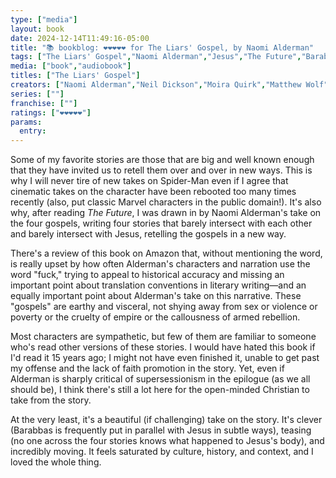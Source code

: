 ```yaml
---
type: ["media"]
layout: book
date: 2024-12-14T11:49:16-05:00
title: "📚 bookblog: ❤️❤️❤️❤️❤️ for The Liars' Gospel, by Naomi Alderman"
tags: ["The Liars' Gospel","Naomi Alderman","Jesus","The Future","Barabbas","Mary","Judas","Caiaphas"]
media: ["book","audiobook"]
titles: ["The Liars' Gospel"]
creators: ["Naomi Alderman","Neil Dickson","Moira Quirk","Matthew Wolf"]
series: [""]
franchise: [""]
ratings: ["❤️❤️❤️❤️❤️"]
params:
  entry:
---
```


Some of my favorite stories are those that are big and well known enough that they have invited us to retell them over and over in new ways. This is why I will never tire of new takes on Spider-Man even if I agree that cinematic takes on the character have been rebooted too many times recently (also, put classic Marvel characters in the public domain!). It's also why, after reading *The Future*, I was drawn in by Naomi Alderman's take on the four gospels, writing four stories that barely intersect with each other and barely intersect with Jesus, retelling the gospels in a new way.

There's a review of this book on Amazon that, without mentioning the word, is really upset by how often Alderman's characters and narration use the word "fuck," trying to appeal to historical accuracy and missing an important point about translation conventions in literary writing—and an equally important point about Alderman's take on this narrative. These "gospels" are earthy and visceral, not shying away from sex or violence or poverty or the cruelty of empire or the callousness of armed rebellion. 

Most characters are sympathetic, but few of them are familiar to someone who's read other versions of these stories. I would have hated this book if I'd read it 15 years ago; I might not have even finished it, unable to get past my offense and the lack of faith promotion in the story. Yet, even if Alderman is sharply critical of supersessionism in the epilogue (as we all should be), I think there's still a lot here for the open-minded Christian to take from the story.

At the very least, it's a beautiful (if challenging) take on the story. It's clever (Barabbas is frequently put in parallel with Jesus in subtle ways), teasing (no one across the four stories knows what happened to Jesus's body), and incredibly moving. It feels saturated by culture, history, and context, and I loved the whole thing.
